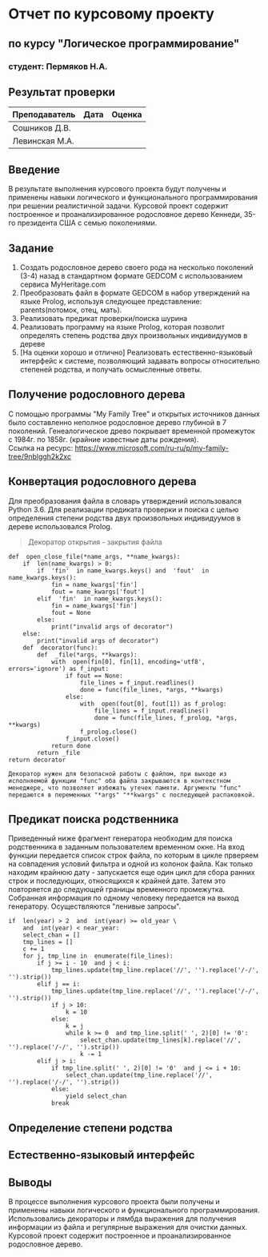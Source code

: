 # Отчет по курсовому проекту
## по курсу "Логическое программирование"

### студент: Пермяков Н.А.

## Результат проверки

| Преподаватель     | Дата         |  Оценка       |
|-------------------|--------------|---------------|
| Сошников Д.В. |              |               |
| Левинская М.А.|              |               |



## Введение

В результате выполнения курсового проекта будут получены и применены навыки логического и функционального программирования при решении реалистичной задачи. Курсовой проект содержит построенное и проанализированное родословное дерево Кеннеди, 35-го президента США с семью поколениями.

## Задание

 1. Создать родословное дерево своего рода на несколько поколений (3-4) назад в стандартном формате GEDCOM с использованием сервиса MyHeritage.com 
 2. Преобразовать файл в формате GEDCOM в набор утверждений на языке Prolog, используя следующее представление: parents(потомок, отец, мать).
 3. Реализовать предикат проверки/поиска шурина 
 4. Реализовать программу на языке Prolog, которая позволит определять степень родства двух произвольных индивидуумов в дереве
 5. [На оценки хорошо и отлично] Реализовать естественно-языковый интерфейс к системе, позволяющий задавать вопросы относительно степеней родства, и получать осмысленные ответы. 

## Получение родословного дерева

С помощью программы "My Family Tree" и открытых источников данных было составленно неполное родословное дерево глубиной в 7 поколений. Генеалогическое древо покрывает временной промежуток с 1984г. по 1858г. (крайние известные даты рождения).  
Ссылка на ресурс: https://www.microsoft.com/ru-ru/p/my-family-tree/9nblggh2k2xc

## Конвертация родословного дерева

Для преобразования файла в словарь утверждений использовался Python 3.6. Для реализации предиката проверки и поиска с целью определения степени родства двух произвольных индивидуумов в дереве использовался Prolog.

> Декоратор открытия - закрытия файла

    def  open_close_file(*name_args, **name_kwargs):
	    if  len(name_kwargs) > 0:
		    if  'fin'  in name_kwargs.keys() and  'fout'  in name_kwargs.keys():
			    fin = name_kwargs['fin']
			    fout = name_kwargs['fout']
		    elif  'fin'  in name_kwargs.keys():
			    fin = name_kwargs['fin']
			    fout = None
		    else:
			    print("invalid args of decorator")
	    else:
		    print("invalid args of decorator")
	    def  decorator(func):
		    def  _file(*args, **kwargs):
			    with  open(fin[0], fin[1], encoding='utf8', errors='ignore') as f_input:
				    if fout == None:
					    file_lines = f_input.readlines()
					    done = func(file_lines, *args, **kwargs)
					else:
						with  open(fout[0], fout[1]) as f_prolog:
						    file_lines = f_input.readlines()
						    done = func(file_lines, f_prolog, *args, **kwargs)
					    f_prolog.close()
				    f_input.close()
			    return done
		    return _file
    return decorator

	Декоратор нужен для безопасной работы с файлом, при выходе из исполняемой функции "func" оба файла закрываются в контекстном менеджере, что позволяет избежать утечек памяти. Аргументы "func" передаются в переменных "*args" "**kwargs" с последующей распаковкой.

## Предикат поиска родственника

Приведенный ниже фрагмент генератора необходим для  поиска родственника в заданным пользователем временном окне.
На вход функции передается список строк файла, по которым в цикле прверяем на совпадения условий фильтра и одной из колонок файла. Как только находим крайнюю дату - запускается еще один цикл для сбора ранних строк и последующих, относящихся к крайней дате. Затем это повторяется до следующей границы временного промежутка. Собранная информация по одному человеку передается на выход генератору. Осуществляются "ленивые запросы".

    if  len(year) > 2  and  int(year) >= old_year \
        and  int(year) < near_year:
	    select_chan = []
	    tmp_lines = []
	    c += 1
	    for j, tmp_line in  enumerate(file_lines):
		    if j >= i - 10  and j < i:
			    tmp_lines.update(tmp_line.replace('//', '').replace('/-/', '').strip())
		    elif j == i:
			    tmp_lines.update(tmp_line.replace('//', '').replace('/-/', '').strip())
			    if j > 10:
				    k = 10
			    else:
				    k = j
				    while k >= 0  and tmp_line.split(' ', 2)[0] != '0':
					    select_chan.update(tmp_lines[k].replace('//', '').replace('/-/', '').strip())
					    k -= 1
			elif j > i:
				if tmp_line.split(' ', 2)[0] != '0'  and j <= i + 10:
					select_chan.update(tmp_line.replace('//', '').replace('/-/', '').strip())
				else:
					yield select_chan
				break

## Определение степени родства

## Естественно-языковый интерфейс

## Выводы

В процессе выполнения курсового проекта были получены и применены навыки логического и функционального программирования. Использовались декораторы и лямбда выражения для получения информации из файла и регулярные выражения для очистки данных. Курсовой проект содержит построенное и проанализированное родословное дерево. 


